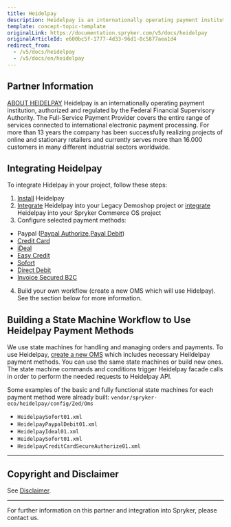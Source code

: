 ```yaml
---
title: Heidelpay
description: Heidelpay is an internationally operating payment institution, authorized and regulated by the Federal Financial Supervisory Authority.
template: concept-topic-template
originalLink: https://documentation.spryker.com/v5/docs/heidelpay
originalArticleId: e600bc5f-1777-4d33-96d1-0c5877aea1d4
redirect_from:
  - /v5/docs/heidelpay
  - /v5/docs/en/heidelpay
---
```


## Partner Information

[ABOUT HEIDELPAY](https://www.heidelpay.de/) 
Heidelpay is an internationally operating payment institution, authorized and regulated by the Federal Financial Supervisory Authority. The Full-Service Payment Provider covers the entire range of services connected to international electronic payment processing. For more than 13 years the company has been successfully realizing projects of online and stationary retailers and currently serves more than 16.000 customers in many different industrial sectors worldwide. 

## Integrating Heidelpay

To integrate Hidelpay in your project, follow these steps:

1. [Install](/docs/scos/dev/technology-partners/202005.0/payment-partners/heidelpay/heidelpay-installation.html) Heidelpay
2. [Integrate](https://documentation.spryker.com/v5/docs/en/heidelpay-integration) Heidelpay into your Legacy Demoshop project or [integrate](https://documentation.spryker.com/v5/docs/en/heidelpay-integration-scos)  Heidelpay into your Spryker Commerce OS project
3. Configure selected payment methods:

  - Paypal ([Paypal Authorize](/docs/scos/dev/technology-partners/202005.0/payment-partners/heidelpay/heidelpay-paypal-authorize.html),[Payal Debit](/docs/scos/dev/technology-partners/202005.0/payment-partners/heidelpay/heidelpay-paypal-debit-workflow.html))
  - [Credit Card](/docs/scos/dev/technology-partners/202005.0/payment-partners/heidelpay/heidelpay-credit-card-secure.html)
  - [iDeal](/docs/scos/dev/technology-partners/202005.0/payment-partners/heidelpay/heidelpay-ideal.html)
  - [Easy Credit](/docs/scos/dev/technology-partners/202005.0/payment-partners/heidelpay/heidelpay-easy-credit.html)
  - [Sofort](/docs/scos/dev/technology-partners/202005.0/payment-partners/heidelpay/heidelpay-sofort-online-transfer.html)
  - [Direct Debit](/docs/scos/dev/technology-partners/202005.0/payment-partners/heidelpay/heidelpay-direct-debit.html)
  - [Invoice Secured B2C](/docs/scos/dev/technology-partners/202005.0/payment-partners/heidelpay/heidelpay-invoice-secured-b2c.html)

4. Build your own workflow (create a new OMS which will use Hidelpay). See the section below for more information.

## Building a State Machine Workflow to Use Heidelpay Payment Methods

We use state machines for handling and managing orders and payments.
To use Heidelpay, [create a new OMS](http://documentation.spryker.com/v4/docs/oms-state-machine) which includes necessary Heildelpay payment methods. You can use the same state machines or build new ones. The state machine commands and conditions trigger Heidelpay facade calls in order to perform the needed requests to Heidelpay API.

Some examples of the basic and fully functional state machines for each payment method were already built: `vendor/spryker-eco/heidelpay/config/Zed/Oms`

* `HeidelpaySofort01.xml`
* `HeidelpayPaypalDebit01.xml`
* `HeidelpayIdeal01.xml`
* `HeidelpaySofort01.xml`
* `HeidelpayCreditCardSecureAuthorize01.xml`
---

## Copyright and Disclaimer

See [Disclaimer](https://github.com/spryker/spryker-documentation).

---
For further information on this partner and integration into Spryker, please contact us.

<div class="hubspot-form js-hubspot-form" data-portal-id="2770802" data-form-id="163e11fb-e833-4638-86ae-a2ca4b929a41" id="hubspot-1"></div>
